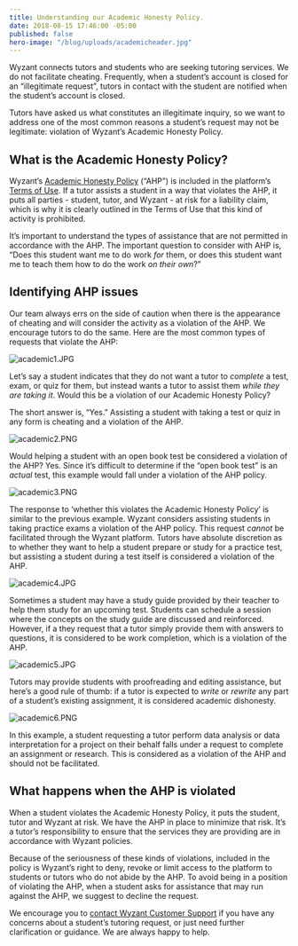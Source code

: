 ```yaml
---
title: Understanding our Academic Honesty Policy.
date: 2018-08-15 17:46:00 -05:00
published: false
hero-image: "/blog/uploads/academicheader.jpg"
---
```


Wyzant connects tutors and students who are seeking tutoring services. We do not facilitate cheating. Frequently, when a student’s account is closed for an “illegitimate request”, tutors in contact with the student are notified when the student’s account is closed. 

Tutors have asked us what constitutes an illegitimate inquiry, so we want to address one of the most common reasons a student’s request may not be legitimate: violation of Wyzant’s Academic Honesty Policy.

## What is the Academic Honesty Policy?

Wyzant’s [Academic Honesty Policy](https://support.wyzant.com/hc/en-us/articles/115002086886-Wyzant-Academic-Honesty-Policy) (“AHP”) is included in the platform’s [Terms of Use](https://www.wyzant.com/termsofuse). If a tutor assists a student in a way that violates the AHP, it puts all parties - student, tutor, and Wyzant - at risk for a liability claim, which is why it is clearly outlined in the Terms of Use that this kind of activity is prohibited.

It’s important to understand the types of assistance that are not permitted in accordance with the AHP. The important question to consider with AHP is, “Does this student want me to do work *for* them, or does this student want me to teach them how to do the work *on their own*?”

## Identifying AHP issues

Our team always errs on the side of caution when there is the appearance of cheating and will consider the activity as a violation of the AHP. We encourage tutors to do the same. Here are the most common types of requests that violate the AHP:

![academic1.JPG](/blog/uploads/academic1.JPG)

Let’s say a student indicates that they do not want a tutor to *complete* a test, exam, or quiz for them, but instead wants a tutor to assist them *while they are taking it*. Would this be a violation of our Academic Honesty Policy?

The short answer is, “Yes.” Assisting a student with taking a test or quiz in any form is cheating and a violation of the AHP.

![academic2.PNG](/blog/uploads/academic2.PNG)

Would helping a student with an open book test be considered a violation of the AHP? Yes. Since it’s difficult to determine if the “open book test” is an *actual* test, this example would fall under a violation of the AHP policy. 

![academic3.PNG](/blog/uploads/academic3.PNG)

The response to ‘whether this violates the Academic Honesty Policy’ is similar to the previous example. Wyzant considers assisting students in taking practice exams a violation of the AHP policy. This request *cannot* be facilitated through the Wyzant platform. Tutors have absolute discretion as to whether they want to help a student prepare or study for a practice test, but assisting a student during a test itself is considered a violation of the AHP.

![academic4.JPG](/blog/uploads/academic4.JPG)

Sometimes a student may have a study guide provided by their teacher to help them study for an upcoming test. Students can schedule a session where the concepts on the study guide are discussed and reinforced. However, if a they request that a tutor simply provide them with answers to questions, it is considered to be work completion, which is a violation of the AHP. 

![academic5.JPG](/blog/uploads/academic5.JPG)

Tutors may provide students with proofreading and editing assistance, but here’s a good rule of thumb: if a tutor is expected to *write* or *rewrite* any part of a student’s existing assignment, it is considered academic dishonesty.

![academic6.PNG](/blog/uploads/academic6.PNG)

In this example, a student requesting a tutor perform data analysis or data interpretation for a project on their behalf falls under a request to complete an assignment or research. This is considered as a violation of the AHP and should not be facilitated. 

## What happens when the AHP is violated

When a student violates the Academic Honesty Policy, it puts the student, tutor and Wyzant at risk. We have the AHP in place to minimize that risk. It’s a tutor’s responsibility to ensure that the services they are providing are in accordance with Wyzant policies.

Because of the seriousness of these kinds of violations, included in the policy is Wyzant’s right to deny, revoke or limit access to the platform to students or tutors who do not abide by the AHP. To avoid being in a position of violating the AHP, when a student asks for assistance that may run against the AHP, we suggest to decline the request. 

We encourage you to [contact Wyzant Customer Support](https://support.wyzant.com/hc/en-us/articles/115005841543-Contact-Us) if you have any concerns about a student’s tutoring request, or just need further clarification or guidance. We are always happy to help.